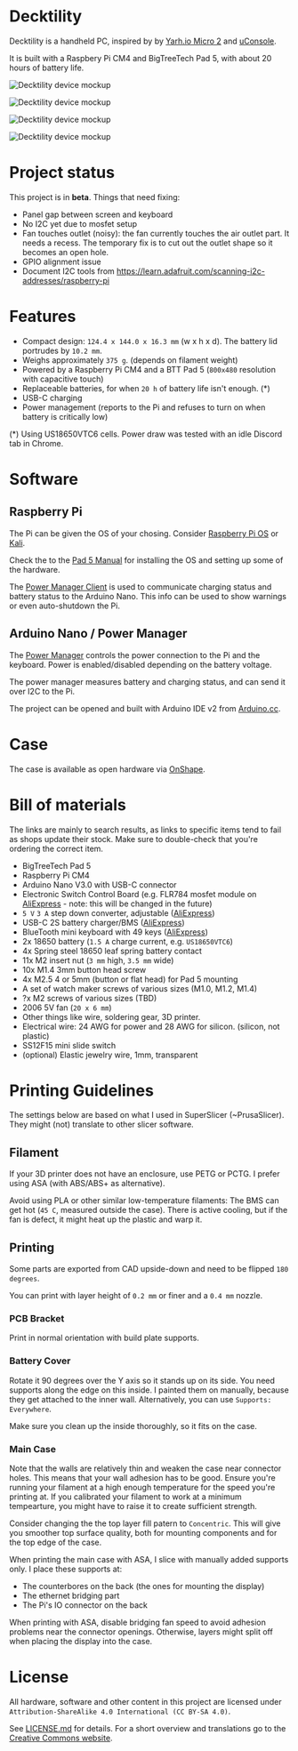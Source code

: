 # Decktility

Decktility is a handheld PC, inspired by by [Yarh.io Micro 2](https://yarh.io/) and [uConsole](https://www.clockworkpi.com/uconsole).

It is built with a Raspbery Pi CM4 and BigTreeTech Pad 5, with about 20 hours of battery life.

![Decktility device mockup](decktility-photo.jpg)

![Decktility device mockup](decktility.png)

![Decktility device mockup](decktility-back.png)

![Decktility device mockup](decktility-internals.png)

# Project status

This project is in **beta**. Things that need fixing:

- Panel gap between screen and keyboard
- No I2C yet due to mosfet setup
- Fan touches outlet (noisy): the fan currently touches the air outlet part. It needs a recess. The temporary fix is to cut out the outlet shape so it becomes an open hole.
- GPIO alignment issue
- Document I2C tools from https://learn.adafruit.com/scanning-i2c-addresses/raspberry-pi

# Features

- Compact design: `124.4 x 144.0 x 16.3 mm` (w x h x d). The battery lid portrudes by `10.2 mm`.
- Weighs approximately `375 g`. (depends on filament weight)
- Powered by a Raspberry Pi CM4 and a BTT Pad 5 (`800x480` resolution with capacitive touch)
- Replaceable batteries, for when `20 h` of battery life isn't enough. (\*)
- USB-C charging
- Power management (reports to the Pi and refuses to turn on when battery is critically low)

(\*) Using US18650VTC6 cells. Power draw was tested with an idle Discord tab in Chrome.

# Software

## Raspberry Pi

The Pi can be given the OS of your chosing. Consider [Raspberry Pi OS](https://www.raspberrypi.com/software/) or [Kali](https://www.kali.org/docs/arm/raspberry-pi-4/).

Check the to the [Pad 5 Manual](https://github.com/bigtreetech/Raspberry-Pad/tree/master/Pad5) for installing the OS and setting up some of the hardware.

The [Power Manager Client](./powermanager-client) is used to communicate charging status and battery status to the Arduino Nano. This info can be used to show warnings or even auto-shutdown the Pi.

## Arduino Nano / Power Manager

The [Power Manager](./powermanager) controls the power connection to the Pi and the keyboard. Power is enabled/disabled depending on the battery voltage.

The power manager measures battery and charging status, and can send it over I2C to the Pi.

The project can be opened and built with Arduino IDE v2 from [Arduino.cc](https://www.arduino.cc/).

# Case

The case is available as open hardware via [OnShape](https://cad.onshape.com/documents/bcf3b5212bb2ba6496cfe6cf/w/d70be68a60b4c80f684ba746/e/f2fb47dfa2dbdc91d7666ed1).

# Bill of materials

The links are mainly to search results, as links to specific items tend to fail as shops update their stock.
Make sure to double-check that you're ordering the correct item.

- BigTreeTech Pad 5
- Raspberry Pi CM4
- Arduino Nano V3.0 with USB-C connector
- Electronic Switch Control Board (e.g. FLR784 mosfet module on [AliExpress](https://www.aliexpress.com/w/wholesale-LR784-mosfet-module.html?catId=0&SearchText=LR784+mosfet+module) - note: this will be changed in the future)
- `5 V` `3 A` step down converter, adjustable ([AliExpress](https://www.aliexpress.com/w/wholesale-5v-3a-step-down-12%2525252d20v.html?catId=0&SearchText=5v+3a+step+down+12-20v))
- USB-C 2S battery charger/BMS ([AliExpress](https://www.aliexpress.com/w/wholesale-Type%2525252dC-USB-2%252F3S-BMS-15W.html?catId=0&origin=y&SearchText=Type-C+USB+2%2F3S+BMS+15W+))
- BlueTooth mini keyboard with 49 keys ([AliExpress](https://www.aliexpress.com/w/wholesale-bluetooth-mini-keyboard-49-keys.html?catId=0&SearchText=bluetooth+mini+keyboard+49+keys))
- 2x 18650 battery (`1.5 A` charge current, e.g. `US18650VTC6`)
- 4x Spring steel 18650 leaf spring battery contact
- 11x M2 insert nut (`3 mm` high, `3.5 mm` wide)
- 10x M1.4 3mm button head screw
- 4x M2.5 4 or 5mm (button or flat head) for Pad 5 mounting
- A set of watch maker screws of various sizes (M1.0, M1.2, M1.4)
- ?x M2 screws of various sizes (TBD)
- 2006 5V fan (`20 x 6 mm`)
- Other things like wire, soldering gear, 3D printer.
- Electrical wire: 24 AWG for power and 28 AWG for silicon. (silicon, not plastic)
- SS12F15 mini slide switch
- (optional) Elastic jewelry wire, 1mm, transparent

# Printing Guidelines

The settings below are based on what I used in SuperSlicer (~PrusaSlicer).
They might (not) translate to other slicer software.

## Filament

If your 3D printer does not have an enclosure, use PETG or PCTG.
I prefer using ASA (with ABS/ABS+ as alternative).

Avoid using PLA or other similar low-temperature filaments:
The BMS can get hot (`45 C`, measured outside the case).
There is active cooling, but if the fan is defect, it might heat up the plastic and warp it.

## Printing

Some parts are exported from CAD upside-down and need to be flipped `180 degrees`.

You can print with layer height of `0.2 mm` or finer and a `0.4 mm` nozzle.

### PCB Bracket

Print in normal orientation with build plate supports.

### Battery Cover

Rotate it 90 degrees over the Y axis so it stands up on its side.
You need supports along the edge on this inside.
I painted them on manually, because they get attached to the inner wall.
Alternatively, you can use `Supports: Everywhere`.

Make sure you clean up the inside thoroughly, so it fits on the case.

### Main Case

Note that the walls are relatively thin and weaken the case near connector holes.
This means that your wall adhesion has to be good. Ensure you're running your filament at a high enough
temperature for the speed you're printing at. If you calibrated your filament to work at a minimum
tempearture, you might have to raise it to create sufficient strength.

Consider changing the the top layer fill patern to `Concentric`. This will give you smoother top surface quality,
both for mounting components and for the top edge of the case.

When printing the main case with ASA, I slice with manually added supports only. I place these supports at:
- The counterbores on the back (the ones for mounting the display)
- The ethernet bridging part
- The Pi's IO connector on the back

When printing with ASA, disable bridging fan speed to avoid adhesion problems near the connector openings.
Otherwise, layers might split off when placing the display into the case.

# License

All hardware, software and other content in this project are licensed under `Attribution-ShareAlike 4.0 International (CC BY-SA 4.0)`.

See [LICENSE.md](LICENSE.md) for details. For a short overview and translations go to the [Creative Commons website](https://creativecommons.org/licenses/by-sa/4.0/legalcode).

